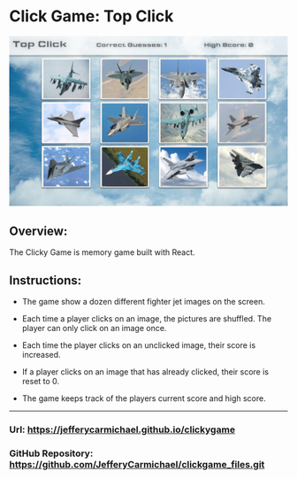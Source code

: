 # Click Game: Top Click
![Click Game](./public/Images/clickg.jpg)
## Overview:
The Clicky Game is memory game built with React. 

## Instructions:
* The game show a dozen different fighter jet images on the screen.

* Each time a player clicks on an image, the pictures are shuffled. The player can only click on an image once.

* Each time the player clicks on an unclicked image, their score is increased.

* If a player clicks on an image that has already clicked, their score is reset to 0.

* The game keeps track of the players current score and high score. 
---

### Url:   https://jefferycarmichael.github.io/clickygame

### GitHub Repository: https://github.com/JefferyCarmichael/clickgame_files.git

